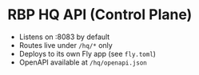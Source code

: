 <!-- BEGIN RBP GENERATED: hq-skeleton-v0-1 -->
# RBP HQ API (Control Plane)

- Listens on :8083 by default
- Routes live under `/hq/*` only
- Deploys to its own Fly app (see `fly.toml`)
- OpenAPI available at `/hq/openapi.json`
<!-- END RBP GENERATED: hq-skeleton-v0-1 -->
